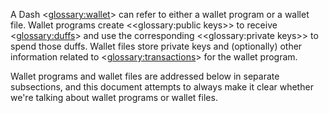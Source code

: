 A Dash <<glossary:wallet>> can refer to either a wallet program or a wallet file. Wallet programs create <<glossary:public keys>> to receive <<glossary:duffs>> and use the corresponding <<glossary:private keys>> to spend those duffs. Wallet files store private keys and (optionally) other information related to <<glossary:transactions>> for the wallet program.

Wallet programs and wallet files are addressed below in separate subsections, and this document attempts to always make it clear whether we're talking about wallet programs or wallet files.